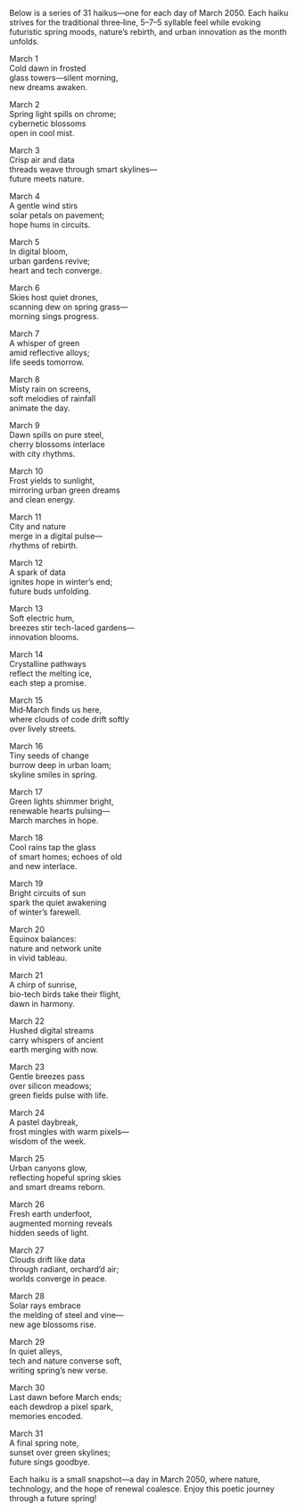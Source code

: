 Below is a series of 31 haikus—one for each day of March 2050. Each haiku strives for the traditional three‐line, 5–7–5 syllable feel while evoking futuristic spring moods, nature’s rebirth, and urban innovation as the month unfolds.

March 1  
Cold dawn in frosted  
glass towers—silent morning,  
new dreams awaken.

March 2  
Spring light spills on chrome;  
cybernetic blossoms  
open in cool mist.

March 3  
Crisp air and data  
threads weave through smart skylines—  
future meets nature.

March 4  
A gentle wind stirs  
solar petals on pavement;  
hope hums in circuits.

March 5  
In digital bloom,  
urban gardens revive;  
heart and tech converge.

March 6  
Skies host quiet drones,  
scanning dew on spring grass—  
morning sings progress.

March 7  
A whisper of green  
amid reflective alloys;  
life seeds tomorrow.

March 8  
Misty rain on screens,  
soft melodies of rainfall  
animate the day.

March 9  
Dawn spills on pure steel,  
cherry blossoms interlace  
with city rhythms.

March 10  
Frost yields to sunlight,  
mirroring urban green dreams  
and clean energy.

March 11  
City and nature  
merge in a digital pulse—  
rhythms of rebirth.

March 12  
A spark of data  
ignites hope in winter’s end;  
future buds unfolding.

March 13  
Soft electric hum,  
breezes stir tech-laced gardens—  
innovation blooms.

March 14  
Crystalline pathways  
reflect the melting ice,  
each step a promise.

March 15  
Mid‐March finds us here,  
where clouds of code drift softly  
over lively streets.

March 16  
Tiny seeds of change  
burrow deep in urban loam;  
skyline smiles in spring.

March 17  
Green lights shimmer bright,  
renewable hearts pulsing—  
March marches in hope.

March 18  
Cool rains tap the glass  
of smart homes; echoes of old  
and new interlace.

March 19  
Bright circuits of sun  
spark the quiet awakening  
of winter’s farewell.

March 20  
Equinox balances:  
nature and network unite  
in vivid tableau.

March 21  
A chirp of sunrise,  
bio-tech birds take their flight,  
dawn in harmony.

March 22  
Hushed digital streams  
carry whispers of ancient  
earth merging with now.

March 23  
Gentle breezes pass  
over silicon meadows;  
green fields pulse with life.

March 24  
A pastel daybreak,  
frost mingles with warm pixels—  
wisdom of the week.

March 25  
Urban canyons glow,  
reflecting hopeful spring skies  
and smart dreams reborn.

March 26  
Fresh earth underfoot,  
augmented morning reveals  
hidden seeds of light.

March 27  
Clouds drift like data  
through radiant, orchard’d air;  
worlds converge in peace.

March 28  
Solar rays embrace  
the melding of steel and vine—  
new age blossoms rise.

March 29  
In quiet alleys,  
tech and nature converse soft,  
writing spring’s new verse.

March 30  
Last dawn before March ends;  
each dewdrop a pixel spark,  
memories encoded.

March 31  
A final spring note,  
sunset over green skylines;  
future sings goodbye.

Each haiku is a small snapshot—a day in March 2050, where nature, technology, and the hope of renewal coalesce. Enjoy this poetic journey through a future spring!
